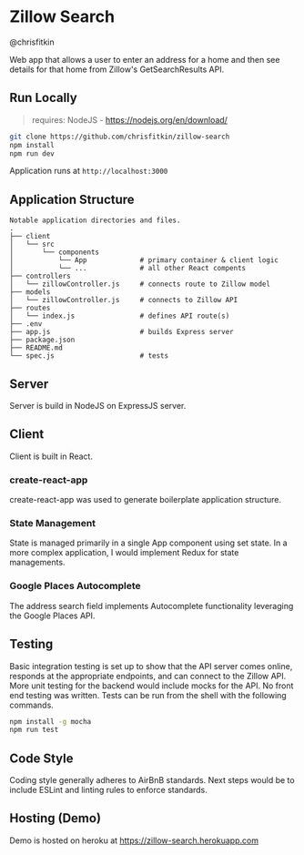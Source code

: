 # Zillow Search
@chrisfitkin

Web app that allows a user to enter an address for a home and then see
details for that home from Zillow's GetSearchResults API.

## Run Locally
> requires: NodeJS - https://nodejs.org/en/download/
```sh
git clone https://github.com/chrisfitkin/zillow-search
npm install
npm run dev
```
Application runs at ```http://localhost:3000```

## Application Structure
```
Notable application directories and files.
.
├── client
│   └── src
│       └── components
│           └── App             # primary container & client logic
│           └── ...             # all other React compents
├── controllers
│   └── zillowController.js     # connects route to Zillow model
├── models
│   └── zillowController.js     # connects to Zillow API
├── routes
│   └── index.js                # defines API route(s)
├── .env
├── app.js                      # builds Express server
├── package.json
├── README.md
└── spec.js                     # tests
```

## Server
Server is build in NodeJS on ExpressJS server.  

## Client
Client is built in React.
### create-react-app
create-react-app was used to generate boilerplate application structure.
### State Management
State is managed primarily in a single App component using set state.  In a more complex application, I would implement Redux for state managements.
### Google Places Autocomplete
The address search field implements Autocomplete functionality leveraging the Google Places API.

## Testing
Basic integration testing is set up to show that the API server comes online, responds at the appropriate endpoints, and can connect to the Zillow API.  More unit testing for the backend would include mocks for the API.  No front end testing was written.  Tests can be run from the shell with the following commands.
```sh
npm install -g mocha
npm run test
```

## Code Style
Coding style generally adheres to AirBnB standards.  Next steps would be to include ESLint and linting rules to enforce standards.

## Hosting (Demo)
Demo is hosted on heroku at https://zillow-search.herokuapp.com